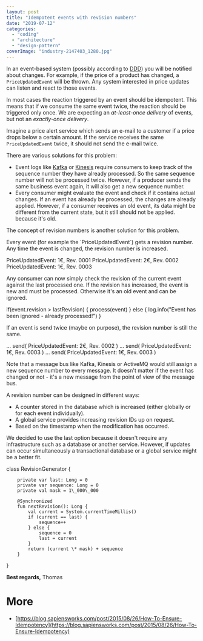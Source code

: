 ```yaml
---
layout: post
title: "Idempotent events with revision numbers"
date: "2019-07-12"
categories: 
  - "coding"
  - "architecture"
  - "design-pattern"
coverImage: "industry-2147403_1280.jpg"
---
```


In an event-based system (possibly according to [DDD](https://en.wikipedia.org/wiki/Domain-driven_design)) you will be notified about changes. For example, if the price of a product has changed, a `PriceUpdatedEvent` will be thrown. Any system interested in price updates can listen and react to those events.

In most cases the reaction triggered by an event should be idempotent. This means that if we consume the same event twice, the reaction should be triggered only once. We are expecting an _at-least-once delivery_ of events, but not an _exactly-once delivery_.

Imagine a price alert service which sends an e-mail to a customer if a price drops below a certain amount. If the service receives the same `PriceUpdatedEvent` twice, it should not send the e-mail twice.

There are various solutions for this problem:

- Event logs like [Kafka](https://kafka.apache.org) or [Kinesis](https://aws.amazon.com/kinesis) require consumers to keep track of the sequence number they have already processed. So the same sequence number will not be processed twice. However, if a producer sends the same business event again, it will also get a new sequence number.
- Every consumer might evaluate the event and check if it contains actual changes. If an event has already be processed, the changes are already applied. However, if a consumer receives an old event, its data might be different from the current state, but it still should not be applied. because it's old.

The concept of revision numbers is another solution for this problem.

Every event (for example the \`PriceUpdatedEvent\`) gets a revision number. Any time the event is changed, the revision number is increased.

PriceUpdatedEvent: 1€, Rev. 0001
PriceUpdatedEvent: 2€, Rev. 0002
PriceUpdatedEvent: 1€, Rev. 0003

Any consumer can now simply check the revision of the current event against the last processed one. If the revision has increased, the event is new and must be processed. Otherwise it's an old event and can be ignored.

if(event.revision > lastRevision) {
    process(event)
} else { 
    log.info("Event has been ignored - already processed!")
}

If an event is send twice (maybe on purpose), the revision number is still the same.

...
send( PriceUpdatedEvent: 2€, Rev. 0002 )
...
send( PriceUpdatedEvent: 1€, Rev. 0003 )
...
send( PriceUpdatedEvent: 1€, Rev. 0003 )

Note that a message bus like Kafka, Kinesis or ActiveMQ would still assign a new sequence number to every message. It doesn't matter if the event has changed or not - it's a new message from the point of view of the message bus.

A revision number can be designed in different ways:

- A counter stored in the database which is increased (either globally or for each event individually).
- A global service provides increasing revision IDs up on request.
- Based on the timestamp when the modification has occurred.

We decided to use the last option because it doesn't require any infrastructure such as a database or another service. However, if updates can occur simultaneously a transactional database or a global service might be a better fit.

class RevisionGenerator {

        private var last: Long = 0
        private var sequence: Long = 0
        private val mask = 1\_000\_000

        @Synchronized
        fun nextRevision(): Long {
            val current = System.currentTimeMillis()
            if (current == last) {
                sequence++
            } else {
                sequence = 0
                last = current
            }
            return (current \* mask) + sequence
        }
}

**Best regards,** Thomas

# More

- [https://blog.sapiensworks.com/post/2015/08/26/How-To-Ensure-Idempotency](https://blog.sapiensworks.com/post/2015/08/26/How-To-Ensure-Idempotency)
